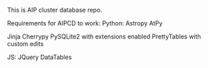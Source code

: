 This is AIP cluster database repo.

Requirements for AIPCD to work:
Python:
Astropy
AtPy

Jinja
Cherrypy
PySQLite2 with extensions enabled
PrettyTables with custom edits

JS:
JQuery
DataTables